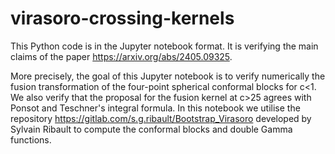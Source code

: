 # virasoro-crossing-kernels

This Python code is in the Jupyter notebook format. It is verifying the main claims of the paper https://arxiv.org/abs/2405.09325.

More precisely, the goal of this Jupyter notebook is to verify numerically the fusion transformation of the four-point spherical conformal blocks for c<1. We also verify that the proposal for the fusion kernel at c>25 agrees with Ponsot and Teschner's integral formula. In this notebook we utilise the repository https://gitlab.com/s.g.ribault/Bootstrap_Virasoro developed by Sylvain Ribault to compute the conformal blocks and double Gamma functions.
